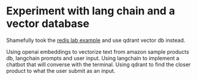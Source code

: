 # Experiment with lang chain and a vector database

Shamefully took the [redis lab example](https://redis.com/blog/build-ecommerce-chatbot-with-redis/) and use qdrant vector db instead.

Using openai embeddings to vectorize text from amazon sample products db, langchain prompts and user input.
Using langchain to implement a chatbot that will converse with the terminal.
Using qdrant to find the closer product to what the user submit as an input.
